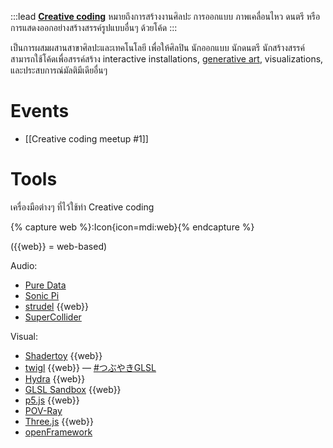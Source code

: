 :::lead
**[Creative coding](https://en.wikipedia.org/wiki/Creative_coding)** หมายถึงการสร้างงานศิลปะ การออกแบบ ภาพเคลื่อนไหว ดนตรี หรือการแสดงออกอย่างสร้างสรรค์รูปแบบอื่นๆ ด้วยโค้ด
:::

เป็นการผสมผสานสาขาศิลปะและเทคโนโลยี เพื่อให้ศิลปิน นักออกแบบ นักดนตรี นักสร้างสรรค์ สามารถใช้โค้ดเพื่อสรรค์สร้าง interactive installations, [generative art](https://www.faa.chula.ac.th/SelfLearningFaamai/detailform/182), visualizations, และประสบการณ์มัลติมีเดียอื่นๆ

# Events

- [[Creative coding meetup #1]]

# Tools

เครื่องมือต่างๆ ที่ไว้ใช้ทำ Creative coding

{% capture web %}:Icon{icon=mdi:web}{% endcapture %}

({{web}} = web-based)

Audio:

- [Pure Data](https://puredata.info/)
- [Sonic Pi](https://sonic-pi.net/)
- [strudel](https://strudel.tidalcycles.org/) {{web}}
- [SuperCollider](https://supercollider.github.io/)

Visual:

- [Shadertoy](https://www.shadertoy.com/) {{web}}
- [twigl](https://twigl.app/) {{web}} — [#つぶやきGLSL](https://twitter.com/hashtag/%E3%81%A4%E3%81%B6%E3%82%84%E3%81%8DGLSL?src=hashtag_click)
- [Hydra](https://hydra.ojack.xyz/) {{web}}
- [GLSL Sandbox](https://glslsandbox.com/) {{web}}
- [p5.js](https://p5js.org/) {{web}}
- [POV-Ray](http://www.povray.org/)
- [Three.js](https://threejs.org/) {{web}}
- [openFramework](https://openframeworks.cc/)
